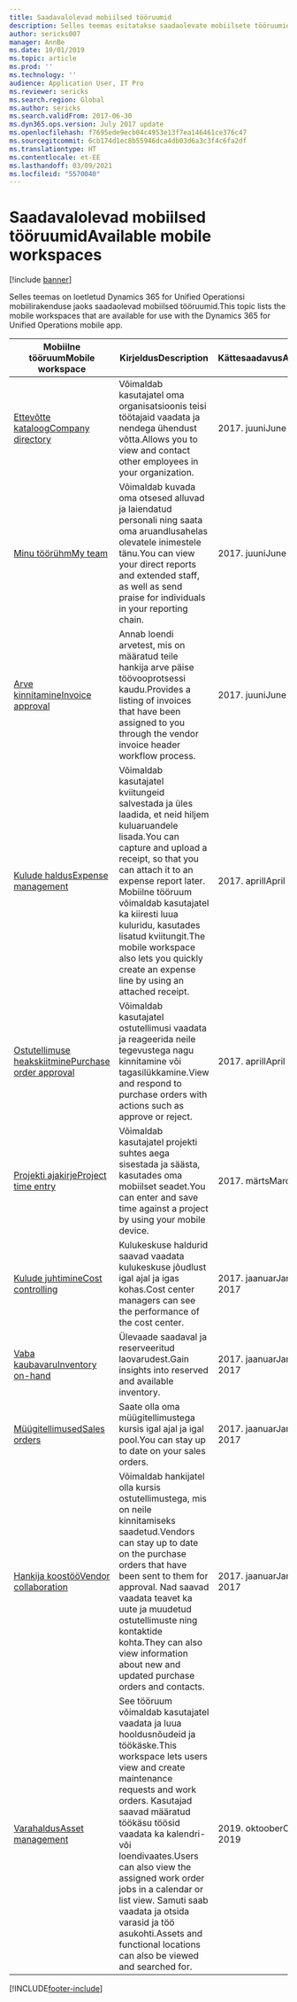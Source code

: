 ```yaml
---
title: Saadavalolevad mobiilsed tööruumid
description: Selles teemas esitatakse saadaolevate mobiilsete tööruumide loend.
author: sericks007
manager: AnnBe
ms.date: 10/01/2019
ms.topic: article
ms.prod: ''
ms.technology: ''
audience: Application User, IT Pro
ms.reviewer: sericks
ms.search.region: Global
ms.author: sericks
ms.search.validFrom: 2017-06-30
ms.dyn365.ops.version: July 2017 update
ms.openlocfilehash: f7695ede9ecb04c4953e13f7ea146461ce376c47
ms.sourcegitcommit: 6cb174d1ec8b55946dca4db03d6a3c3f4c6fa2df
ms.translationtype: HT
ms.contentlocale: et-EE
ms.lasthandoff: 03/09/2021
ms.locfileid: "5570040"
---
```

# <a name="available-mobile-workspaces"></a><span data-ttu-id="f0d3a-103">Saadavalolevad mobiilsed tööruumid</span><span class="sxs-lookup"><span data-stu-id="f0d3a-103">Available mobile workspaces</span></span>

[!include [banner](../includes/banner.md)]

<span data-ttu-id="f0d3a-104">Selles teemas on loetletud Dynamics 365 for Unified Operationsi mobiilirakenduse jaoks saadaolevad mobiilsed tööruumid.</span><span class="sxs-lookup"><span data-stu-id="f0d3a-104">This topic lists the mobile workspaces that are available for use with the Dynamics 365 for Unified Operations mobile app.</span></span>


| <span data-ttu-id="f0d3a-105">Mobiilne tööruum</span><span class="sxs-lookup"><span data-stu-id="f0d3a-105">Mobile workspace</span></span>     | <span data-ttu-id="f0d3a-106">Kirjeldus</span><span class="sxs-lookup"><span data-stu-id="f0d3a-106">Description</span></span>   | <span data-ttu-id="f0d3a-107">Kättesaadavus</span><span class="sxs-lookup"><span data-stu-id="f0d3a-107">Availability</span></span>   |
|----------------------|---------------|--------------|
|[<span data-ttu-id="f0d3a-108">Ettevõtte kataloog</span><span class="sxs-lookup"><span data-stu-id="f0d3a-108">Company directory</span></span>](company-directory-mobile-workspace.md)| <span data-ttu-id="f0d3a-109">Võimaldab kasutajatel oma organisatsioonis teisi töötajaid vaadata ja nendega ühendust võtta.</span><span class="sxs-lookup"><span data-stu-id="f0d3a-109">Allows you to view and contact other employees in your organization.</span></span>| <span data-ttu-id="f0d3a-110">2017. juuni</span><span class="sxs-lookup"><span data-stu-id="f0d3a-110">June 2017</span></span> |    
|[<span data-ttu-id="f0d3a-111">Minu töörühm</span><span class="sxs-lookup"><span data-stu-id="f0d3a-111">My team</span></span>](manager-self-service-mobile-workspace.md)| <span data-ttu-id="f0d3a-112">Võimaldab kuvada oma otsesed alluvad ja laiendatud personali ning saata oma aruandlusahelas olevatele inimestele tänu.</span><span class="sxs-lookup"><span data-stu-id="f0d3a-112">You can view your direct reports and extended staff, as well as send praise for individuals in your reporting chain.</span></span>|<span data-ttu-id="f0d3a-113">2017. juuni</span><span class="sxs-lookup"><span data-stu-id="f0d3a-113">June 2017</span></span> |     
|[<span data-ttu-id="f0d3a-114">Arve kinnitamine</span><span class="sxs-lookup"><span data-stu-id="f0d3a-114">Invoice approval</span></span>](invoice-approval-mobile-workspace.md)| <span data-ttu-id="f0d3a-115">Annab loendi arvetest, mis on määratud teile hankija arve päise töövooprotsessi kaudu.</span><span class="sxs-lookup"><span data-stu-id="f0d3a-115">Provides a listing of invoices that have been assigned to you through the vendor invoice header workflow process.</span></span>| <span data-ttu-id="f0d3a-116">2017. juuni</span><span class="sxs-lookup"><span data-stu-id="f0d3a-116">June 2017</span></span>   |
| [<span data-ttu-id="f0d3a-117">Kulude haldus</span><span class="sxs-lookup"><span data-stu-id="f0d3a-117">Expense management</span></span>](../../../finance/expense-management/expense-management-mobile-workspace.md) | <span data-ttu-id="f0d3a-118">Võimaldab kasutajatel kviitungeid salvestada ja üles laadida, et neid hiljem kuluaruandele lisada.</span><span class="sxs-lookup"><span data-stu-id="f0d3a-118">You can capture and upload a receipt, so that you can attach it to an expense report later.</span></span> <span data-ttu-id="f0d3a-119">Mobiilne tööruum võimaldab kasutajatel ka kiiresti luua kuluridu, kasutades lisatud kviitungit.</span><span class="sxs-lookup"><span data-stu-id="f0d3a-119">The mobile workspace also lets you quickly create an expense line by using an attached receipt.</span></span> | <span data-ttu-id="f0d3a-120">2017. aprill</span><span class="sxs-lookup"><span data-stu-id="f0d3a-120">April 2017</span></span> |
| [<span data-ttu-id="f0d3a-121">Ostutellimuse heakskiitmine</span><span class="sxs-lookup"><span data-stu-id="f0d3a-121">Purchase order approval</span></span>](../../../supply-chain/procurement/purchase-order-mobile-workspace.md) | <span data-ttu-id="f0d3a-122">Võimaldab kasutajatel ostutellimusi vaadata ja reageerida neile tegevustega nagu kinnitamine või tagasilükkamine.</span><span class="sxs-lookup"><span data-stu-id="f0d3a-122">View and respond to purchase orders with actions such as approve or reject.</span></span> | <span data-ttu-id="f0d3a-123">2017. aprill</span><span class="sxs-lookup"><span data-stu-id="f0d3a-123">April 2017</span></span> |
| [<span data-ttu-id="f0d3a-124">Projekti ajakirje</span><span class="sxs-lookup"><span data-stu-id="f0d3a-124">Project time entry</span></span>](../../../finance/project-management/project-time-entry-mobile-workspace.md) | <span data-ttu-id="f0d3a-125">Võimaldab kasutajatel projekti suhtes aega sisestada ja säästa, kasutades oma mobiilset seadet.</span><span class="sxs-lookup"><span data-stu-id="f0d3a-125">You can enter and save time against a project by using your mobile device.</span></span> | <span data-ttu-id="f0d3a-126">2017. märts</span><span class="sxs-lookup"><span data-stu-id="f0d3a-126">March 2017</span></span> |
| [<span data-ttu-id="f0d3a-127">Kulude juhtimine</span><span class="sxs-lookup"><span data-stu-id="f0d3a-127">Cost controlling</span></span>](../../../finance/cost-accounting/cost-controlling-mobile-workspace.md)     | <span data-ttu-id="f0d3a-128">Kulukeskuse haldurid saavad vaadata kulukeskuse jõudlust igal ajal ja igas kohas.</span><span class="sxs-lookup"><span data-stu-id="f0d3a-128">Cost center managers can see the performance of the cost center.</span></span>                                                                                               |  <span data-ttu-id="f0d3a-129">2017. jaanuar</span><span class="sxs-lookup"><span data-stu-id="f0d3a-129">January 2017</span></span>        |
| [<span data-ttu-id="f0d3a-130">Vaba kaubavaru</span><span class="sxs-lookup"><span data-stu-id="f0d3a-130">Inventory on-hand</span></span>](../../../supply-chain/inventory/inventory-on-hand-mobile-workspace.md)    | <span data-ttu-id="f0d3a-131">Ülevaade saadaval ja reserveeritud laovarudest.</span><span class="sxs-lookup"><span data-stu-id="f0d3a-131">Gain insights into reserved and available inventory.</span></span>                                                                                                    |   <span data-ttu-id="f0d3a-132">2017. jaanuar</span><span class="sxs-lookup"><span data-stu-id="f0d3a-132">January 2017</span></span>       |
| [<span data-ttu-id="f0d3a-133">Müügitellimused</span><span class="sxs-lookup"><span data-stu-id="f0d3a-133">Sales orders</span></span>](../../../supply-chain/sales-marketing/sales-orders-mobile-workspace.md)         | <span data-ttu-id="f0d3a-134">Saate olla oma müügitellimustega kursis igal ajal ja igal pool.</span><span class="sxs-lookup"><span data-stu-id="f0d3a-134">You can stay up to date on your sales orders.</span></span>                                                                                                                          |  <span data-ttu-id="f0d3a-135">2017. jaanuar</span><span class="sxs-lookup"><span data-stu-id="f0d3a-135">January 2017</span></span>                  |
| [<span data-ttu-id="f0d3a-136">Hankija koostöö</span><span class="sxs-lookup"><span data-stu-id="f0d3a-136">Vendor collaboration</span></span>](../../../supply-chain/procurement/vendor-collaboration-mobile-workspace.md) | <span data-ttu-id="f0d3a-137">Võimaldab hankijatel olla kursis ostutellimustega, mis on neile kinnitamiseks saadetud.</span><span class="sxs-lookup"><span data-stu-id="f0d3a-137">Vendors can stay up to date on the purchase orders that have been sent to them for approval.</span></span> <span data-ttu-id="f0d3a-138">Nad saavad vaadata teavet ka uute ja muudetud ostutellimuste ning kontaktide kohta.</span><span class="sxs-lookup"><span data-stu-id="f0d3a-138">They can also view information about new and updated purchase orders and contacts.</span></span> |<span data-ttu-id="f0d3a-139">2017. jaanuar</span><span class="sxs-lookup"><span data-stu-id="f0d3a-139">January 2017</span></span>    |
| [<span data-ttu-id="f0d3a-140">Varahaldus</span><span class="sxs-lookup"><span data-stu-id="f0d3a-140">Asset management</span></span>](../../../supply-chain/asset-management/asset-management-mobile-workspace.md) | <span data-ttu-id="f0d3a-141">See tööruum võimaldab kasutajatel vaadata ja luua hooldusnõudeid ja töökäske.</span><span class="sxs-lookup"><span data-stu-id="f0d3a-141">This workspace lets users view and create maintenance requests and work orders.</span></span> <span data-ttu-id="f0d3a-142">Kasutajad saavad määratud töökäsu töösid vaadata ka kalendri- või loendivaates.</span><span class="sxs-lookup"><span data-stu-id="f0d3a-142">Users can also view the assigned work order jobs in a calendar or list view.</span></span> <span data-ttu-id="f0d3a-143">Samuti saab vaadata ja otsida varasid ja töö asukohti.</span><span class="sxs-lookup"><span data-stu-id="f0d3a-143">Assets and functional locations can also be viewed and searched for.</span></span> |<span data-ttu-id="f0d3a-144">2019. oktoober</span><span class="sxs-lookup"><span data-stu-id="f0d3a-144">October 2019</span></span>    |


[!INCLUDE[footer-include](../../../includes/footer-banner.md)]